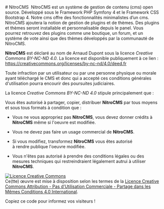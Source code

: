 ﻿
﻿# NitroCMS
﻿
NitroCMS est un système de gestion de contenu (cms) open source. Développé sous le Framework PHP Symfony 4 et le Framework CSS Bootstrap 4. Notre cms offre des fonctionnalités minimalistes d’un cms. NitroCMS ajoutera la notion de gestion de plugins et de thèmes. Des plugins et thèmes seront installable et personnalisable depuis le panel. Vous pourrez retrouvez des plugins comme une boutique, un forum, et un système de vote ainsi que des thèmes développés par la communauté de NitroCMS.

**NitroCMS** est déclaré au nom de Arnaud Dupont sous la licence *Creative Commons BY-NC-ND 4.0*.
La licence est disponible publiquement à ce lien : https://creativecommons.org/licenses/by-nc-nd/4.0/deed.fr

Toute infraction par un utilisateur ou par une personne physique ou morale ayant téléchargé le CMS et donc qui a accepté ces conditions générales d'utilisation pourra encourir des poursuites judiciaires.

La licence *Creative Commons BY-NC-ND 4.0* stipule principalement que :

Vous êtes autorisé à partager, copier, distribuer **NitroCMS** par    tous moyens et sous tous formats à condition que :
       

 - Vous ne vous appropriez pas **NitroCMS**, vous devez donner crédits à
   **NitroCMS** même si l'oeuvre est modifiée.

       

 - Vous ne devez pas faire un usage commercial de **NitroCMS**.

     

 - Si vous modifiez, transformez **NitroCMS** vous êtes autorisé  
   à rendre publique l'oeuvre modifiée.

    

 - Vous n'êtes pas autorisé à prendre des conditions légales ou des   
   mesures techniques qui restreindraient légalement autrui à utiliser  
   **NitroCMS**.

[![Licence Creative Commons](https://i.creativecommons.org/l/by-nc-sa/4.0/88x31.png)](http://creativecommons.org/licenses/by-nc-sa/4.0/)  
Ce(tte) œuvre est mise à disposition selon les termes de la  [Licence Creative Commons Attribution - Pas d’Utilisation Commerciale - Partage dans les Mêmes Conditions 4.0 International](http://creativecommons.org/licenses/by-nc-sa/4.0/).

Copiez ce code pour informez vos visiteurs !
